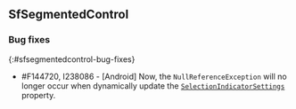 ## SfSegmentedControl

### Bug fixes
{:#sfsegmentedcontrol-bug-fixes}

* \#F144720, I238086 - [Android] Now, the `NullReferenceException` will no longer occur when dynamically update the [`SelectionIndicatorSettings`](https://help.syncfusion.com/cr/cref_files/xamarin/Syncfusion.Buttons.XForms~Syncfusion.XForms.Buttons.SfSegmentedControl~SelectionIndicatorSettings.html) property.
